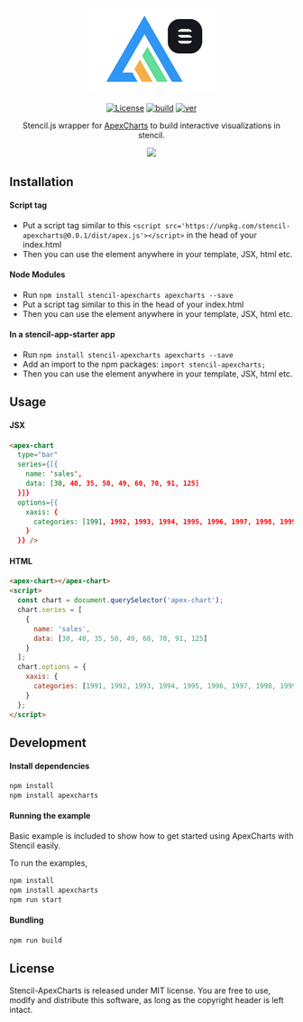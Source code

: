 <p align="center"><img src="https://github.com/apexcharts/stencil-apexcharts/raw/master/assets/stencil-apexcharts.png"></p>

<p align="center">
  <a href="https://github.com/apexcharts/stencil-apexcharts/blob/master/LICENSE"><img src="https://img.shields.io/badge/License-MIT-brightgreen.svg" alt="License"></a>
  <a href="https://travis-ci.com/apexcharts/stencil-apexcharts"><img src="https://api.travis-ci.com/apexcharts/stencil-apexcharts.svg?branch=master" alt="build" /></a>
  <a href="https://www.npmjs.com/package/stencil-apexcharts"><img src="https://img.shields.io/npm/v/stencil-apexcharts.svg" alt="ver"></a>
</p>

<p align="center">Stencil.js wrapper for <a href="https://github.com/apexcharts/apexcharts.js">ApexCharts</a> to build interactive visualizations in stencil.</p>

<p align="center"><a href="https://apexcharts.com/javascript-chart-demos/"><img src="https://apexcharts.com/media/apexcharts-banner.png"></a></p>


## Installation

#### Script tag

- Put a script tag similar to this `<script src='https://unpkg.com/stencil-apexcharts@0.0.1/dist/apex.js'></script>` in the head of your index.html
- Then you can use the element anywhere in your template, JSX, html etc.

#### Node Modules

- Run `npm install stencil-apexcharts apexcharts --save`
- Put a script tag similar to this <script src='node_modules/stencil-apexcharts/dist/apex.js'></script> in the head of your index.html
- Then you can use the element anywhere in your template, JSX, html etc.

#### In a stencil-app-starter app

- Run `npm install stencil-apexcharts apexcharts --save`
- Add an import to the npm packages: `import stencil-apexcharts;`
- Then you can use the element anywhere in your template, JSX, html etc.

## Usage

#### JSX

```html
<apex-chart
  type="bar"
  series={[{
    name: 'sales',
    data: [30, 40, 35, 50, 49, 60, 70, 91, 125]
  }]}
  options={{
    xaxis: {
      categories: [1991, 1992, 1993, 1994, 1995, 1996, 1997, 1998, 1999]
    }
  }} />
```

#### HTML

```html
<apex-chart></apex-chart>
<script>
  const chart = document.querySelector('apex-chart');
  chart.series = [
    {
      name: 'sales',
      data: [30, 40, 35, 50, 49, 60, 70, 91, 125]
    }
  ];
  chart.options = {
    xaxis: {
      categories: [1991, 1992, 1993, 1994, 1995, 1996, 1997, 1998, 1999]
    }
  };
</script>
```

## Development

#### Install dependencies

```bash
npm install
npm install apexcharts
```

#### Running the example

Basic example is included to show how to get started using ApexCharts with Stencil easily.

To run the examples,
```bash
npm install
npm install apexcharts
npm run start
```

#### Bundling

```bash
npm run build
```

## License

Stencil-ApexCharts is released under MIT license. You are free to use, modify and distribute this software, as long as the copyright header is left intact.
